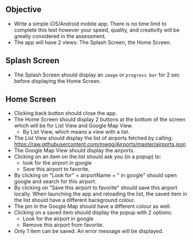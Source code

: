 ## Objective
- Write a simple iOS/Android mobile app. There is no time limit to complete this test however your speed, quality, and creativity will be greatly considered in the assessment. 
- The app will have 2 views: The Splash Screen, the Home Screen.

## Splash Screen
- The Splash Screen should display an `image` or `progress bar` for 2 sec before displaying the Home Screen.

## Home Screen

- Clicking back button should close the app.
- The Home Screen should display 2 buttons at the bottom of the screen which will be for List View and  Google Map View.
  - By List View, which means a view with a list.
- The List View should display the list of airports fetched by calling: https://raw.githubusercontent.com/mwgg/Airports/master/airports.json
- The Google Map View should display the airports.
- Clicking on an item on the list should ask you (in a popup) to: 
  - look for the airport in google
  - Save this airport to favorite.
- By clicking on "Look for" + airportName + " in google" should open google and search for this airport.
- By clicking on "Save this airport  to favorite" should save this airport locally. When launching the app and reloading the list, the saved item in the list should have a different background colour.
- The pin in the Google Map should have a different colour as well.
- Clicking on a saved item should display the popup with 2 options:
  - Look for the airport in google
  - Remove this airport from favorite.
- Only 1 item can be saved. An error message will be displayed.
